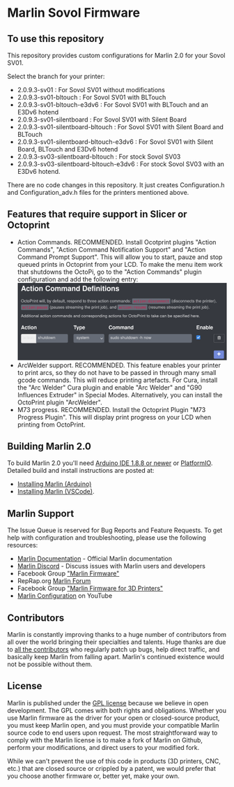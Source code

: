 # Marlin Sovol Firmware

## To use this repository

This repository provides custom configurations for Marlin 2.0 for your Sovol SV01.

Select the branch for your printer:
- 2.0.9.3-sv01 : For Sovol SV01 without modifications
- 2.0.9.3-sv01-bltouch : For Sovol SV01 with BLTouch
- 2.0.9.3-sv01-bltouch-e3dv6 : For Sovol SV01 with BLTouch and an E3Dv6 hotend
- 2.0.9.3-sv01-silentboard : For Sovol SV01 with Silent Board
- 2.0.9.3-sv01-silentboard-bltouch : For Sovol SV01 with Silent Board and BLTouch
- 2.0.9.3-sv01-silentboard-bltouch-e3dv6 : For Sovol SV01 with Silent Board, BLTouch and E3Dv6 hotend
- 2.0.9.3-sv03-silentboard-bltouch : For stock Sovol SV03
- 2.0.9.3-sv03-silentboard-bltouch-e3dv6 : For stock Sovol SV03 with an E3Dv6 hotend.

There are no code changes in this repository. It just creates Configuration.h and Configuration_adv.h files for the printers mentioned above.

## Features that require support in Slicer or Octoprint

- Action Commands. RECOMMENDED. Install Ocotprint plugins "Action Commands", "Action Command Notification Support" and "Action Command Prompt Support". This will allow you to start, pauze and stop queued prints in Octoprint from your LCD. To make the menu item work that shutdowns the OctoPi, go to the "Action Commands" plugin configuration and add the following entry:
![action-commands](https://github.com/JoveToo/Marlin-Sovol/blob/2.0.x/docs/actioncommands.png?raw=true)
- ArcWelder support. RECOMMENDED. This feature enables your printer to print arcs, so they do not have to be passed in through many small gcode commands. This will reduce printing artefacts. For Cura, install the "Arc Welder" Cura plugin and enable "Arc Welder" and "G90 Influences Extruder" in Special Modes. Alternatively, you can install the OctoPrint plugin "ArcWelder".
- M73 progress. RECOMMENDED. Install the Octoprint Plugin "M73 Progress Plugin". This will display print progress on your LCD when printing from OctoPrint.


## Building Marlin 2.0

To build Marlin 2.0 you'll need [Arduino IDE 1.8.8 or newer](https://www.arduino.cc/en/main/software) or [PlatformIO](http://docs.platformio.org/en/latest/ide.html#platformio-ide). Detailed build and install instructions are posted at:

  - [Installing Marlin (Arduino)](http://marlinfw.org/docs/basics/install_arduino.html)
  - [Installing Marlin (VSCode)](http://marlinfw.org/docs/basics/install_platformio_vscode.html).

## Marlin Support

The Issue Queue is reserved for Bug Reports and Feature Requests. To get help with configuration and troubleshooting, please use the following resources:

- [Marlin Documentation](http://marlinfw.org) - Official Marlin documentation
- [Marlin Discord](https://discord.gg/n5NJ59y) - Discuss issues with Marlin users and developers
- Facebook Group ["Marlin Firmware"](https://www.facebook.com/groups/1049718498464482/)
- RepRap.org [Marlin Forum](http://forums.reprap.org/list.php?415)
- Facebook Group ["Marlin Firmware for 3D Printers"](https://www.facebook.com/groups/3Dtechtalk/)
- [Marlin Configuration](https://www.youtube.com/results?search_query=marlin+configuration) on YouTube

## Contributors

Marlin is constantly improving thanks to a huge number of contributors from all over the world bringing their specialties and talents. Huge thanks are due to [all the contributors](https://github.com/MarlinFirmware/Marlin/graphs/contributors) who regularly patch up bugs, help direct traffic, and basically keep Marlin from falling apart. Marlin's continued existence would not be possible without them.

## License

Marlin is published under the [GPL license](/LICENSE) because we believe in open development. The GPL comes with both rights and obligations. Whether you use Marlin firmware as the driver for your open or closed-source product, you must keep Marlin open, and you must provide your compatible Marlin source code to end users upon request. The most straightforward way to comply with the Marlin license is to make a fork of Marlin on Github, perform your modifications, and direct users to your modified fork.

While we can't prevent the use of this code in products (3D printers, CNC, etc.) that are closed source or crippled by a patent, we would prefer that you choose another firmware or, better yet, make your own.
